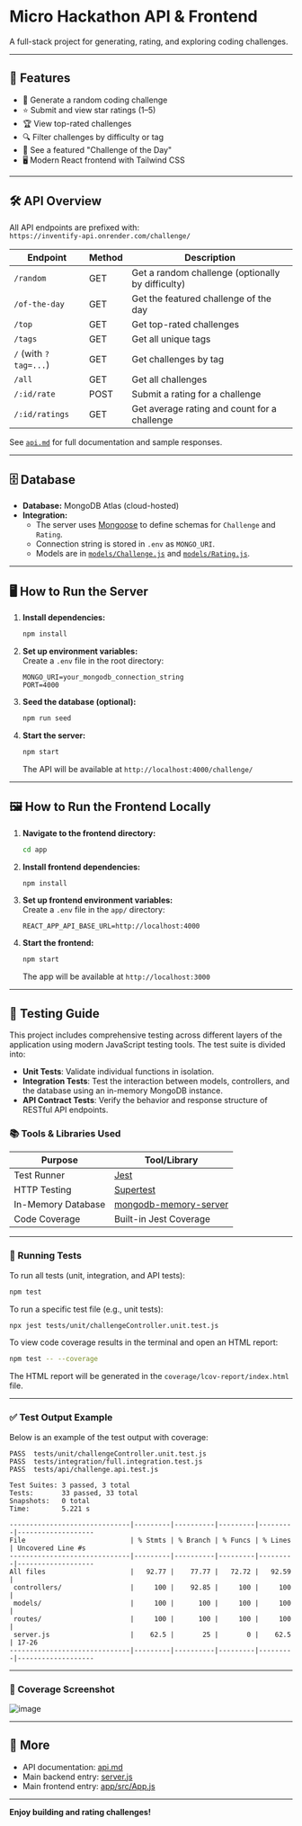 # Micro Hackathon API & Frontend

A full-stack project for generating, rating, and exploring coding challenges.

---

## 🚀 Features

- 🎲 Generate a random coding challenge
- ⭐ Submit and view star ratings (1–5)
- 🏆 View top-rated challenges
- 🔍 Filter challenges by difficulty or tag
- 🌟 See a featured "Challenge of the Day"
- 🖥️ Modern React frontend with Tailwind CSS

---

## 🛠️ API Overview

All API endpoints are prefixed with:  
`https://inventify-api.onrender.com/challenge/`

| Endpoint                   | Method | Description                                 |
|----------------------------|--------|---------------------------------------------|
| `/random`                  | GET    | Get a random challenge (optionally by difficulty) |
| `/of-the-day`              | GET    | Get the featured challenge of the day       |
| `/top`                     | GET    | Get top-rated challenges                    |
| `/tags`                    | GET    | Get all unique tags                         |
| `/` (with `?tag=...`)      | GET    | Get challenges by tag                       |
| `/all`                     | GET    | Get all challenges                          |
| `/:id/rate`                | POST   | Submit a rating for a challenge             |
| `/:id/ratings`             | GET    | Get average rating and count for a challenge|

See [`api.md`](api.md) for full documentation and sample responses.

---

## 🗄️ Database

- **Database:** MongoDB Atlas (cloud-hosted)
- **Integration:**  
  - The server uses [Mongoose](https://mongoosejs.com/) to define schemas for `Challenge` and `Rating`.
  - Connection string is stored in `.env` as `MONGO_URI`.
  - Models are in [`models/Challenge.js`](models/Challenge.js) and [`models/Rating.js`](models/Rating.js).

---

## 🖥️ How to Run the Server

1. **Install dependencies:**
   ```sh
   npm install
   ```

2. **Set up environment variables:**  
   Create a `.env` file in the root directory:
   ```
   MONGO_URI=your_mongodb_connection_string
   PORT=4000
   ```

3. **Seed the database (optional):**
   ```sh
   npm run seed
   ```

4. **Start the server:**
   ```sh
   npm start
   ```
   The API will be available at `http://localhost:4000/challenge/`

---

## 🖼️ How to Run the Frontend Locally

1. **Navigate to the frontend directory:**
   ```sh
   cd app
   ```

2. **Install frontend dependencies:**
   ```sh
   npm install
   ```

3. **Set up frontend environment variables:**  
   Create a `.env` file in the `app/` directory:
   ```
   REACT_APP_API_BASE_URL=http://localhost:4000
   ```

4. **Start the frontend:**
   ```sh
   npm start
   ```
   The app will be available at `http://localhost:3000`

---

## 🧪 Testing Guide

This project includes comprehensive testing across different layers of the application using modern JavaScript testing tools. The test suite is divided into:

- **Unit Tests**: Validate individual functions in isolation.
- **Integration Tests**: Test the interaction between models, controllers, and the database using an in-memory MongoDB instance.
- **API Contract Tests**: Verify the behavior and response structure of RESTful API endpoints.

### 📚 Tools & Libraries Used

| Purpose              | Tool/Library              |
|----------------------|---------------------------|
| Test Runner          | [Jest](https://jestjs.io) |
| HTTP Testing         | [Supertest](https://github.com/ladjs/supertest) |
| In-Memory Database   | [mongodb-memory-server](https://github.com/nodkz/mongodb-memory-server) |
| Code Coverage        | Built-in Jest Coverage    |

---

### 🚀 Running Tests

To run all tests (unit, integration, and API tests):

```bash
npm test
```

To run a specific test file (e.g., unit tests):

```bash
npx jest tests/unit/challengeController.unit.test.js
```

To view code coverage results in the terminal and open an HTML report:

```bash
npm test -- --coverage
```

The HTML report will be generated in the `coverage/lcov-report/index.html` file.

---

### ✅ Test Output Example

Below is an example of the test output with coverage:

```
PASS  tests/unit/challengeController.unit.test.js
PASS  tests/integration/full.integration.test.js
PASS  tests/api/challenge.api.test.js

Test Suites: 3 passed, 3 total
Tests:       33 passed, 33 total
Snapshots:   0 total
Time:        5.221 s

------------------------------|---------|----------|---------|---------|------------------- 
File                          | % Stmts | % Branch | % Funcs | % Lines | Uncovered Line #s 
------------------------------|---------|----------|---------|---------|------------------- 
All files                     |   92.77 |    77.77 |   72.72 |   92.59 |                   
 controllers/                 |     100 |    92.85 |     100 |     100 |                   
 models/                      |     100 |      100 |     100 |     100 |                   
 routes/                      |     100 |      100 |     100 |     100 |                   
 server.js                    |    62.5 |       25 |       0 |    62.5 | 17-26             
------------------------------|---------|----------|---------|---------|------------------- 
```
---

### 📸 Coverage Screenshot

![image](https://github.com/user-attachments/assets/b2e3371c-c05d-435b-bae1-e03682500412)



---

## 📄 More

- API documentation: [api.md](api.md)
- Main backend entry: [server.js](server.js)
- Main frontend entry: [app/src/App.js](app/src/App.js)

---


**Enjoy building and rating challenges!**

